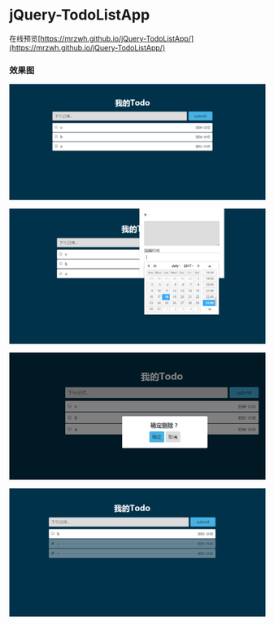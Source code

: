 # jQuery-TodoListApp  

在线预览[https://mrzwh.github.io/jQuery-TodoListApp/](https://mrzwh.github.io/jQuery-TodoListApp/)  

### 效果图

![](https://github.com/MrZWH/jQuery-TodoListApp/blob/master/%E6%8D%95%E8%8E%B7.PNG)

![](https://github.com/MrZWH/jQuery-TodoListApp/blob/master/%E6%8D%95%E8%8E%B72.PNG)

![](https://github.com/MrZWH/jQuery-TodoListApp/blob/master/%E6%8D%95%E8%8E%B73.PNG)

![](https://github.com/MrZWH/jQuery-TodoListApp/blob/master/%E6%8D%95%E8%8E%B74.PNG)
